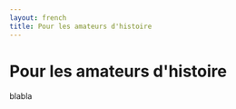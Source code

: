 ```yaml
---
layout: french 
title: Pour les amateurs d'histoire
---
```


# Pour les amateurs d'histoire

blabla

